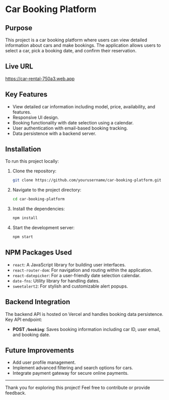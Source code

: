 # Car Booking Platform

## Purpose
This project is a car booking platform where users can view detailed information about cars and make bookings. The application allows users to select a car, pick a booking date, and confirm their reservation.

## Live URL
https://car-rental-750a3.web.app

## Key Features
- View detailed car information including model, price, availability, and features.
- Responsive UI design.
- Booking functionality with date selection using a calendar.
- User authentication with email-based booking tracking.
- Data persistence with a backend server.

## Installation
To run this project locally:

1. Clone the repository:
   ```bash
   git clone https://github.com/yourusername/car-booking-platform.git
   ```
2. Navigate to the project directory:
   ```bash
   cd car-booking-platform
   ```
3. Install the dependencies:
   ```bash
   npm install
   ```
4. Start the development server:
   ```bash
   npm start
   ```

## NPM Packages Used

- `react`: A JavaScript library for building user interfaces.
- `react-router-dom`: For navigation and routing within the application.
- `react-datepicker`: For a user-friendly date selection calendar.
- `date-fns`: Utility library for handling dates.
- `sweetalert2`: For stylish and customizable alert popups.

## Backend Integration
The backend API is hosted on Vercel and handles booking data persistence. Key API endpoint:
- **POST `/booking`**: Saves booking information including car ID, user email, and booking date.

## Future Improvements
- Add user profile management.
- Implement advanced filtering and search options for cars.
- Integrate payment gateway for secure online payments.

---
Thank you for exploring this project! Feel free to contribute or provide feedback.
